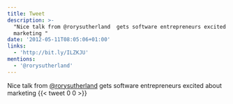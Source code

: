 ```yaml
---
title: Tweet
description: >-
  "Nice talk from @rorysutherland  gets software entrepreneurs excited about
  marketing "
date: '2012-05-11T08:05:06+01:00'
links:
  - 'http://bit.ly/ILZKJU'
mentions:
  - '@rorysutherland'
---
```

Nice talk from [@rorysutherland](https://twitter.com/@rorysutherland)  gets software entrepreneurs excited about marketing 
      {{< tweet 0 0 >}}
    
